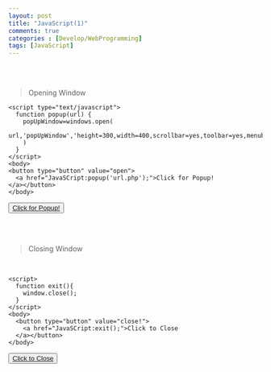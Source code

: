 ```yaml
---
layout: post
title: "JavaScript(1)"
comments: true
categories : [Develop/WebProgramming]
tags: [JavaScript]
---
```

<br><Br>

> Opening Window

```
<script type="text/javascript">
  function popup(url) {
    popUpWindow=windows.open(
      url,'popUpWindow','height=300,width=400,scrollbar=yes,toolbar=yes,menubar=no,status=yes'
    )
  }
</script>
<body>
<button type="button" value="open">
  <a href="JavaSCript:popup('url.php');">Click for Popup!
</a></button>
</body>
```
<script type="text/javascript">
  function popup(url) {
    popUpWindow=windows.open(
      url,'popUpWindow','height=300,width=400,scrollbar=yes,toolbar=yes,menubar=no,status=yes'
    )
  }
</script>
<body>
<button type="button" value="open">
  <a href="JavaSCript:popup('url.php');">Click for Popup!
</a></button>
</body>

<br><br>

> Closing Window

<br>

```
<script>
  function exit(){
    window.close();
  }
</script>
<body>
  <button type="button" value="close!">
    <a href="JavaSCript:exit();">Click to Close
  </a></button>
</body>
```

<script>
  function exit(){
    window.close();
  }
</script>
<body>
  <button type="button" value="close!">
    <a href="JavaSCript:exit();">Click to Close
  </a></button>
</body>

<br><br><br>
